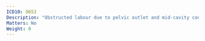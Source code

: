 ```yaml
---
ICD10: O653
Description: "Obstructed labour due to pelvic outlet and mid-cavity contraction"
Matters: No
Weight: 0
---
```


